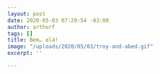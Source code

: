 ```yaml
---
layout: post
date: 2020-05-03 07:29:54 -03:00
author: arthurf
tags: []
title: Bem… olá!
image: "/uploads/2020/05/03/troy-and-abed.gif"
excerpt: ''

---
```

